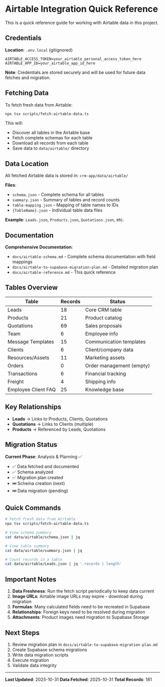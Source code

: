 # Airtable Integration Quick Reference

This is a quick reference guide for working with Airtable data in this project.

## Credentials

**Location**: `.env.local` (gitignored)

```env
AIRTABLE_ACCESS_TOKEN=your_airtable_personal_access_token_here
AIRTABLE_APP_ID=your_airtable_app_id_here
```

**Note**: Credentials are stored securely and will be used for future data fetches and migration.

## Fetching Data

To fetch fresh data from Airtable:

```bash
npx tsx scripts/fetch-airtable-data.ts
```

This will:
- Discover all tables in the Airtable base
- Fetch complete schemas for each table
- Download all records from each table
- Save data to `data/airtable/` directory

## Data Location

All fetched Airtable data is stored in: `crm-app/data/airtable/`

**Files**:
- `schema.json` - Complete schema for all tables
- `summary.json` - Summary of tables and record counts
- `table-mapping.json` - Mapping of table names to IDs
- `{TableName}.json` - Individual table data files

**Example**: `Leads.json`, `Products.json`, `Quotations.json`, etc.

## Documentation

**Comprehensive Documentation**:
- `docs/airtable-schema.md` - Complete schema documentation with field mappings
- `docs/airtable-to-supabase-migration-plan.md` - Detailed migration plan
- `docs/airtable-reference.md` - This quick reference

## Tables Overview

| Table | Records | Status |
|-------|---------|--------|
| Leads | 18 | Core CRM table |
| Products | 21 | Product catalog |
| Quotations | 69 | Sales proposals |
| Team | 6 | Employee info |
| Message Templates | 15 | Communication templates |
| Clients | 6 | Client/company data |
| Resources/Assets | 11 | Marketing assets |
| Orders | 0 | Order management (empty) |
| Transactions | 6 | Financial tracking |
| Freight | 4 | Shipping info |
| Employee Client FAQ | 25 | Knowledge base |

## Key Relationships

- **Leads** → Links to Products, Clients, Quotations
- **Quotations** → Links to Clients (multiple)
- **Products** → Referenced by Leads, Quotations

## Migration Status

**Current Phase**: Analysis & Planning ✅

- ✅ Data fetched and documented
- ✅ Schema analyzed
- ✅ Migration plan created
- ⏭️ Schema creation (next)
- ⏭️ Data migration (pending)

## Quick Commands

```bash
# Fetch fresh data from Airtable
npx tsx scripts/fetch-airtable-data.ts

# View schema summary
cat data/airtable/schema.json | jq

# View table summary
cat data/airtable/summary.json | jq

# Count records in a table
cat data/airtable/Leads.json | jq '.records | length'
```

## Important Notes

1. **Data Freshness**: Run the fetch script periodically to keep data current
2. **Image URLs**: Airtable image URLs may expire - download during migration
3. **Formulas**: Many calculated fields need to be recreated in Supabase
4. **Relationships**: Foreign keys need to be resolved during migration
5. **Attachments**: Product images need migration to Supabase Storage

## Next Steps

1. Review migration plan in `docs/airtable-to-supabase-migration-plan.md`
2. Create Supabase schema migrations
3. Write data migration scripts
4. Execute migration
5. Validate data integrity

---

**Last Updated**: 2025-10-31
**Data Fetched**: 2025-10-31
**Total Records**: 181

